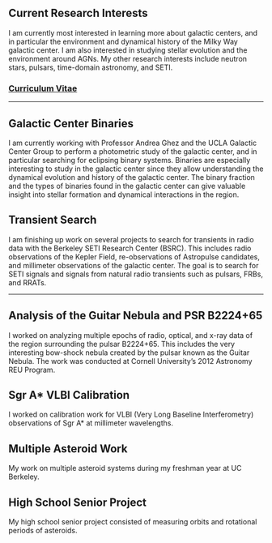 ## Current Research Interests
I am currently most interested in learning more about galactic centers, and in particular the environment and dynamical history of the Milky Way galactic center. I am also interested in studying stellar evolution and the environment around AGNs. My other research interests include neutron stars, pulsars, time-domain astronomy, and SETI.

### [Curriculum Vitae](../cv/curriculumVitae.pdf)

---

## Galactic Center Binaries
I am currently working with Professor Andrea Ghez and the UCLA Galactic Center Group to perform a photometric study of the galactic center, and in particular searching for eclipsing binary systems. Binaries are especially interesting to study in the galactic center since they allow understanding the dynamical evolution and history of the galactic center. The binary fraction and the types of binaries found in the galactic center can give valuable insight into stellar formation and dynamical interactions in the region.

## Transient Search
I am finishing up work on several projects to search for transients in radio data with the Berkeley SETI Research Center (BSRC). This includes radio observations of the Kepler Field, re-observations of Astropulse candidates, and millimeter observations of the galactic center. The goal is to search for SETI signals and signals from natural radio transients such as pulsars, FRBs, and RRATs.

---

## Analysis of the Guitar Nebula and PSR B2224+65
I worked on analyzing multiple epochs of radio, optical, and x-ray data of the region surrounding the pulsar B2224+65. This includes the very interesting bow-shock nebula created by the pulsar known as the Guitar Nebula. The work was conducted at Cornell University’s 2012 Astronomy REU Program.

## Sgr A* VLBI Calibration
I worked on calibration work for VLBI (Very Long Baseline Interferometry) observations of Sgr A* at millimeter wavelengths.

## Multiple Asteroid Work
My work on multiple asteroid systems during my freshman year at UC Berkeley.

## High School Senior Project
My high school senior project consisted of measuring orbits and rotational periods of asteroids.